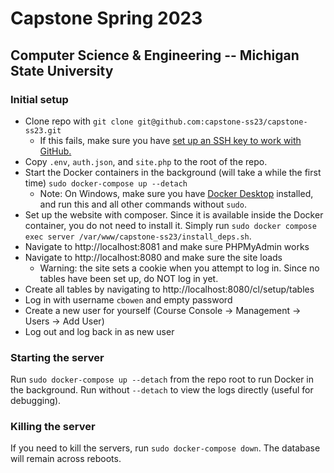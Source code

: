 # Capstone Spring 2023
## Computer Science & Engineering -- Michigan State University

### Initial setup
* Clone repo with `git clone git@github.com:capstone-ss23/capstone-ss23.git`
    - If this fails, make sure you have [set up an SSH key to work with GitHub.](https://docs.github.com/en/authentication/connecting-to-github-with-ssh/about-ssh)
* Copy `.env`, `auth.json`, and `site.php` to the root of the repo.
* Start the Docker containers in the background (will take a while the first time) `sudo docker-compose up --detach`
    - Note: On Windows, make sure you have [Docker Desktop](https://www.docker.com/products/docker-desktop/) installed, and run this and all other commands without `sudo`.
* Set up the website with composer. Since it is available inside the Docker container, you do not need to install it. Simply run `sudo docker compose exec server /var/www/capstone-ss23/install_deps.sh`.
* Navigate to http://localhost:8081 and make sure PHPMyAdmin works
* Navigate to http://localhost:8080 and make sure the site loads
    - Warning: the site sets a cookie when you attempt to log in. Since no tables have been set up, do NOT log in yet. 
* Create all tables by navigating to http://localhost:8080/cl/setup/tables
* Log in with username `cbowen` and empty password
* Create a new user for yourself (Course Console -> Management -> Users -> Add User)
* Log out and log back in as new user

### Starting the server
Run `sudo docker-compose up --detach` from the repo root to run Docker in the background. Run without `--detach` to view the logs directly (useful for debugging).

### Killing the server
If you need to kill the servers, run `sudo docker-compose down`. The database will remain across reboots.
